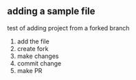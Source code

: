 ## adding a sample file

test of adding project from a forked branch

1. add the file
2. create fork
3. make changes
4. commit change
5. make PR
